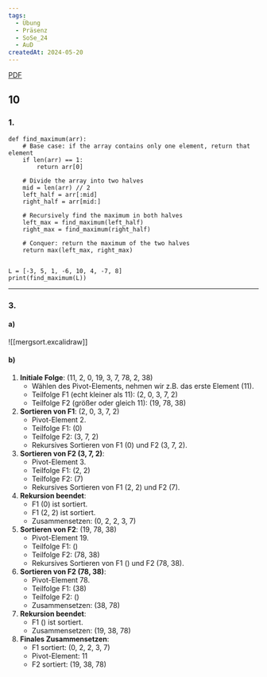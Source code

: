 ```yaml
---
tags:
  - Übung
  - Präsenz
  - SoSe_24
  - AuD
createdAt: 2024-05-20
---
```

[PDF](t06.pdf)

## 10
### 1.
```run-python
def find_maximum(arr):
    # Base case: if the array contains only one element, return that element
    if len(arr) == 1:
        return arr[0]
    
    # Divide the array into two halves
    mid = len(arr) // 2
    left_half = arr[:mid]
    right_half = arr[mid:]
    
    # Recursively find the maximum in both halves
    left_max = find_maximum(left_half)
    right_max = find_maximum(right_half)
    
    # Conquer: return the maximum of the two halves
    return max(left_max, right_max)


L = [-3, 5, 1, -6, 10, 4, -7, 8]
print(find_maximum(L))
```

---
### 3.
#### a)

![[mergsort.excalidraw]]
#### b)
1. **Initiale Folge**: (11, 2, 0, 19, 3, 7, 78, 2, 38)
    - Wählen des Pivot-Elements, nehmen wir z.B. das erste Element (11).
    - Teilfolge F1 (echt kleiner als 11): (2, 0, 3, 7, 2)
    - Teilfolge F2 (größer oder gleich 11): (19, 78, 38)
2. **Sortieren von F1**: (2, 0, 3, 7, 2)
    - Pivot-Element 2.
    - Teilfolge F1: (0)
    - Teilfolge F2: (3, 7, 2)
    - Rekursives Sortieren von F1 (0) und F2 (3, 7, 2).
3. **Sortieren von F2 (3, 7, 2)**:
    - Pivot-Element 3.
    - Teilfolge F1: (2, 2)
    - Teilfolge F2: (7)
    - Rekursives Sortieren von F1 (2, 2) und F2 (7).
4. **Rekursion beendet**:
    - F1 (0) ist sortiert.
    - F1 (2, 2) ist sortiert.
    - Zusammensetzen: (0, 2, 2, 3, 7)
5. **Sortieren von F2**: (19, 78, 38)
    - Pivot-Element 19.
    - Teilfolge F1: ()
    - Teilfolge F2: (78, 38)
    - Rekursives Sortieren von F1 () und F2 (78, 38).
6. **Sortieren von F2 (78, 38)**:
    - Pivot-Element 78.
    - Teilfolge F1: (38)
    - Teilfolge F2: ()
    - Zusammensetzen: (38, 78)
7. **Rekursion beendet**:
    - F1 () ist sortiert.
    - Zusammensetzen: (19, 38, 78)
8. **Finales Zusammensetzen**:
    - F1 sortiert: (0, 2, 2, 3, 7)
    - Pivot-Element: 11
    - F2 sortiert: (19, 38, 78)